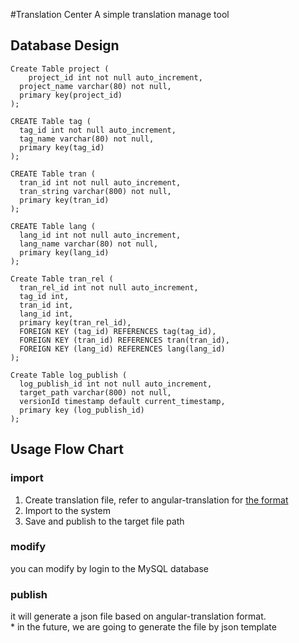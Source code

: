#Translation Center
A simple translation manage tool

## Database Design

```
Create Table project (
	project_id int not null auto_increment,
  project_name varchar(80) not null,
  primary key(project_id)
);

CREATE Table tag (
  tag_id int not null auto_increment,
  tag_name varchar(80) not null,
  primary key(tag_id)
);

CREATE Table tran (
  tran_id int not null auto_increment,
  tran_string varchar(800) not null,
  primary key(tran_id)
);

CREATE Table lang (
  lang_id int not null auto_increment,
  lang_name varchar(80) not null,
  primary key(lang_id)
);

Create Table tran_rel (
  tran_rel_id int not null auto_increment,
  tag_id int,
  tran_id int,
  lang_id int,
  primary key(tran_rel_id),
  FOREIGN KEY (tag_id) REFERENCES tag(tag_id),
  FOREIGN KEY (tran_id) REFERENCES tran(tran_id),
  FOREIGN KEY (lang_id) REFERENCES lang(lang_id)
);

Create Table log_publish (
  log_publish_id int not null auto_increment,
  target_path varchar(800) not null,
  versionId timestamp default current_timestamp,
  primary key (log_publish_id)
);
```

## Usage Flow Chart

### import
1. Create translation file, refer to angular-translation for [the format](https://angular-translate.github.io/)
2. Import to the system
3. Save and publish to the target file path

### modify
you can modify by login to the MySQL database

### publish
it will generate a json file based on angular-translation format.  
\* in the future, we are going to generate the file by json template

